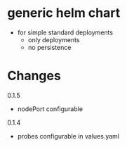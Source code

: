 # generic helm chart

* for simple standard deployments 
  * only deployments
  * no persistence

# Changes

0.1.5
* nodePort configurable

0.1.4
* probes configurable in values.yaml